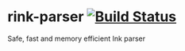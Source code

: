 # rink-parser [![Build Status](https://travis-ci.org/fveilly/rink-parser.svg?branch=master)](https://github.com/fveilly/rink-parser)
Safe, fast and memory efficient Ink parser
